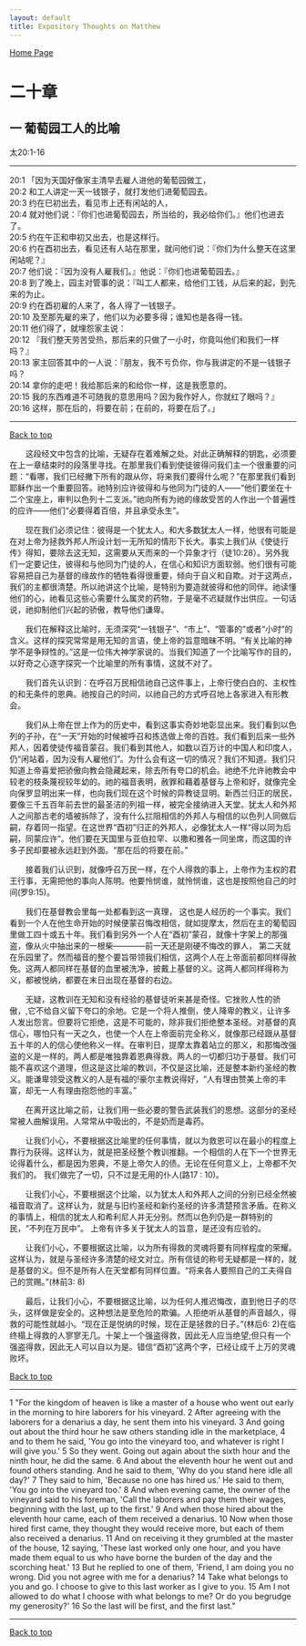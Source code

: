 ```yaml
---
layout: default
title: Expository Thoughts on Matthew
---
```

[ Home Page ]({{site.baseurl}}/index) <br>

<a name="0"></a>
# 二十章 

## 一 葡萄园工人的比喻

太20:1-16

***

20:1 「因为天国好像家主清早去雇人进他的葡萄园做工，<br>
20:2 和工人讲定一天一钱银子，就打发他们进葡萄园去。<br>
20:3 约在巳初出去，看见市上还有闲站的人，<br>
20:4 就对他们说：『你们也进葡萄园去，所当给的，我必给你们。』他们也进去了。<br>
20:5 约在午正和申初又出去，也是这样行。<br>
20:6 约在酉初出去，看见还有人站在那里，就问他们说：『你们为什么整天在这里闲站呢？』<br>
20:7 他们说：『因为没有人雇我们。』他说：『你们也进葡萄园去。』<br>
20:8 到了晚上，园主对管事的说：『叫工人都来，给他们工钱，从后来的起，到先来的为止。<br>
20:9 约在酉初雇的人来了，各人得了一钱银子。<br>
20:10 及至那先雇的来了，他们以为必要多得；谁知也是各得一钱。<br>
20:11 他们得了，就埋怨家主说：<br>
20:12 『我们整天劳苦受热，那后来的只做了一小时，你竟叫他们和我们一样吗？』<br>
20:13 家主回答其中的一人说：『朋友，我不亏负你，你与我讲定的不是一钱银子吗？<br>
20:14 拿你的走吧！我给那后来的和给你一样，这是我愿意的。<br>
20:15 我的东西难道不可随我的意思用吗？因为我作好人，你就红了眼吗？』<br>
20:16 这样，那在后的，将要在前；在前的，将要在后了。」<br>

***

[Back to top](#0)

&emsp;&emsp;这段经文中包含的比喻，无疑存在着难解之处。对此正确解释的钥匙，必须要在上一章结束时的段落里寻找。在那里我们看到使徒彼得问我们主一个很重要的问题：“看哪，我们已经撇下所有的跟从你，将来我们要得什么呢？”在那里我们看到耶稣作出一个重要回答。祂特别应许彼得和与他同为门徒的人——“他们要坐在十二个宝座上，审判以色列十二支派。”祂向所有为祂的缘故受苦的人作出一个普遍性的应许——他们“必要得着百倍，并且承受永生”。

&emsp;&emsp;现在我们必须记住：彼得是一个犹太人。和大多数犹太人一样，他很有可能是在对上帝为拯救外邦人所设计划一无所知的情形下长大。事实上我们从《使徒行传》得知，要除去这无知，这需要从天而来的一个异象才行（徒10:28）。另外我们一定要记住，彼得和与他同为门徒的人，在信心和知识方面软弱。他们很有可能容易把自己为基督的缘故作的牺牲看得很重要，倾向于自义和自欺。对于这两点，我们的主都很清楚。所以祂讲这个比喻，是特别为要造就彼得和他的同伴。祂读懂他们的心，祂看见这些心需要什么属灵的药物，于是毫不迟疑就作出供应。一句话说，祂抑制他们兴起的骄傲，教导他们谦卑。

&emsp;&emsp;我们在解释这比喻时，无须深究“一钱银子”、“市上”、“管事的”或者“小时”的含义。这样的探究常常是用无知的言语，使上帝的旨意暗昧不明。“有关比喻的神学不是争辩性的。”这是一位伟大神学家说的。当我们知道了一个比喻写作的目的，以好奇之心逐字探究一个比喻里的所有事情，这就不对了。

&emsp;&emsp;我们首先认识到：在呼召万民相信祂自己这件事上，上帝行使白白的、主权性的和无条件的恩典。祂按自己的时间，以祂自己的方式呼召地上各家进入有形教会。

&emsp;&emsp;我们从上帝在世上作为的历史中，看到这事实奇妙地彰显出来。我们看到以色列的子孙，在“一天”开始的时候被呼召和拣选做上帝的百姓。我们看到后来一些外邦人，因着使徒传福音蒙召。我们看到其他人，如数以百万计的中国人和印度人，仍“闲站着，因为没有人雇他们”。为什么会有这一切的情况？我们不知道。我们只知道上帝喜爱把骄傲向教会隐藏起来，除去所有夸口的机会。祂绝不允许祂教会中较老的枝条蔑视较年幼的。祂的福音表明，赦罪和藉着基督与上帝和好，就像完全向保罗显明出来一样，也向我们现在这个时候的异教徒显明。新西兰归正的居民，要像三千五百年前去世的最圣洁的列祖一样，被完全接纳进入天堂。犹太人和外邦人之间那古老的墙被拆除了，没有什么拦阻相信的外邦人与相信的以色列人同做后嗣，存着同一指望。在这世界“酉初”归正的外邦人，必像犹太人一样“得以同为后嗣，同蒙应许”。他们要在天国里与亚伯拉罕、以撒和雅各一同坐席，而这国的许多子民却要被永远赶到外面。“那在后的将要在前。”

&emsp;&emsp;接着我们认识到，就像呼召万民一样，在个人得救的事上，上帝作为主权的君王行事，无需把他的事向人陈明。他要怜悯谁，就怜悯谁，这也是按照他自己的时间(罗9:15)。

&emsp;&emsp;我们在基督教会里每一处都看到这一真理， 这也是人经历的一个事实。我们看到一个人在他生命开始的时候便蒙召悔改相信，就如提摩太，然后在主的葡萄园里做工四十或五十年。我们看到另外一个人在“酉初”蒙召，就像十字架上的那强盗，像从火中抽出来的一根柴————前一天还是刚硬不悔改的罪人， 第二天就在乐园里了。然而福音的整个要旨带领我们相信，这两个人在上帝面前都同样得赦免。这两人都同样在基督的血里被洗净，披戴上基督的义。这两人都同样得称为义，都被悦纳，都要在末日出现在基督的右边。

&emsp;&emsp;无疑，这教训在无知和没有经验的基督徒听来甚是奇怪。它挫败人性的骄傲，,它不给自义留下夸口的余地。它是一个将人推倒，使人降卑的教义，让许多人发出怨言。但要将它拒绝，这是不可能的，除非我们拒绝整本圣经。对基督的真信心，哪怕只有一天之久，也使一个人在上帝面前完全称义，就像那已经跟从基督五十年的人的信心使他称义一样。在审判日，提摩太靠着站立的那义，和那悔改强盗的义是一样的。两人都是唯独靠着恩典得救。两人的一切都归功于基督。我们可能不喜欢这个道理，但这是这比喻的教训，不仅是这比喻，还是整本新约圣经的教义。能谦卑领受这教义的人是有福的!豪尔主教说得好，“人有理由赞美上帝的丰富，却无一人有理由抱怨他的丰富。”

&emsp;&emsp;在离开这比喻之前，让我们用一些必要的警告武装我们的思想。这部分的圣经常被人曲解误用。人常常从中吸出的，不是奶而是毒药。

&emsp;&emsp;让我们小心，不要根据这比喻里的任何事情，就以为救恩可以在最小的程度上靠行为获得。这样认为，就是把圣经整个教训推翻。一个相信的人在下一个世界无论得着什么，都是因为恩典，不是上帝欠人的债。无论在任何意义上，上帝都不欠我们的。 我们做完了一切，只不过是无用的仆人(路17 : 10)。

&emsp;&emsp;让我们小心，不要根据这个比喻，以为犹太人和外邦人之间的分别已经全然被福音取消了。这样认为，就是与旧约圣经和新约圣经的许多清楚预言矛盾。在称义的事情上，相信的犹太人和希利尼人并无分别。然而以色列仍是一群特别的民，“不列在万民中”。 上帝有许多关于犹太人的旨意，是还没有应验的。

&emsp;&emsp;让我们小心，不要根据这比喻，以为所有得救的灵魂将要有同样程度的荣耀。这样认为，就是与圣经许多清楚的经文对立。所有信徒的称号无疑都是一样的，就是基督的义。但不是所有人在天堂都有同样位置。“将来各人要照自己的工夫得自己的赏赐。”(林前3: 8)

&emsp;&emsp;最后，让我们小心，不要根据这比喻，以为任何人推迟悔改，直到他日子的尽头，这样做是安全的。这种想法是至危险的欺骗。人拒绝听从基督的声音越久，得救的可能性就越小。“现在正是悦纳的时候，现在正是拯救的日子。”(林后6: 2)在临终榻上得救的人寥寥无几。十架上一个强盗得救，因此无人应当绝望;但只有一个强盗得救，因此无人可以自以为是。错信“酉初”这两个字，已经让成千上万的灵魂败坏。

[Back to top](#0)

***

1 "For the kingdom of heaven is like a master of a house who went out early in the morning to hire laborers for his vineyard. 2 After agreeing with the laborers for a denarius a day, he sent them into his vineyard. 3 And going out about the third hour he saw others standing idle in the marketplace, 4 and to them he said, 'You go into the vineyard too, and whatever is right I will give you.' 5 So they went. Going out again about the sixth hour and the ninth hour, he did the same. 6 And about the eleventh hour he went out and found others standing. And he said to them, 'Why do you stand here idle all day?' 7 They said to him, 'Because no one has hired us.' He said to them, 'You go into the vineyard too.' 8 And when evening came, the owner of the vineyard said to his foreman, 'Call the laborers and pay them their wages, beginning with the last, up to the first.' 9 And when those hired about the eleventh hour came, each of them received a denarius. 10 Now when those hired first came, they thought they would receive more, but each of them also received a denarius. 11 And on receiving it they grumbled at the master of the house, 12 saying, 'These last worked only one hour, and you have made them equal to us who have borne the burden of the day and the scorching heat.' 13 But he replied to one of them, 'Friend, I am doing you no wrong. Did you not agree with me for a denarius? 14 Take what belongs to you and go. I choose to give to this last worker as I give to you. 15 Am I not allowed to do what I choose with what belongs to me? Or do you begrudge my generosity?' 16 So the last will be first, and the first last."

***

[Back to top](#0)
